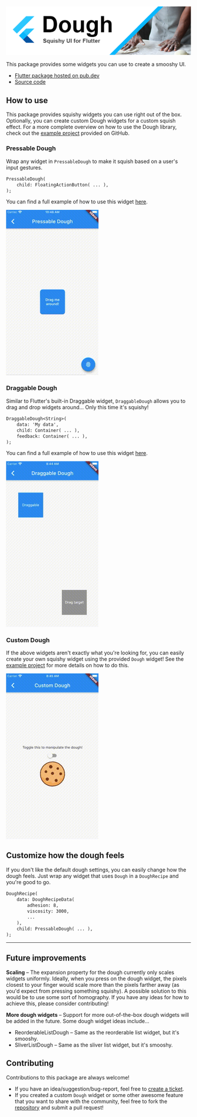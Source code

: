 ![Flutter Dough](./assets/images/dough-logo@repo.png)

This package provides some widgets you can use to create a smooshy UI. 
- [Flutter package hosted on pub.dev](https://pub.dev/packages/dough)
- [Source code](https://github.com/HatFeather/flutter_dough)

## How to use

This package provides squishy widgets you can use right out of the box. Optionally,
you can create custom Dough widgets for a custom squish effect. For a more complete
overview on how to use the Dough library, check out the [example project](./example) 
provided on GitHub.

### Pressable Dough

Wrap any widget in `PressableDough` to make it squish based on a user's input
gestures.

```
PressableDough(
    child: FloatingActionButton( ... ),
);
```

You can find a full example of how to use this widget
[here](./example/lib/dough_widget_demos/pressable_dough_demo.dart).

![PressableDough Demo](assets/gifs/pressable-dough.gif)

### Draggable Dough

Similar to Flutter's built-in Draggable widget, `DraggableDough` allows
you to drag and drop widgets around... Only this time it's squishy!

```
DraggableDough<String>(
    data: 'My data',
    child: Container( ... ),
    feedback: Container( ... ),
);
```

You can find a full example of how to use this widget
[here](./example/lib/dough_widget_demos/draggable_dough_demo.dart).

![PressableDough Demo](assets/gifs/draggable-dough.gif)

### Custom Dough

If the above widgets aren't exactly what you're looking for, you can easily 
create your own squishy widget using the provided `Dough` widget! See the
[example project](./example/lib/dough_widget_demos/custom_dough_demo.dart) 
for more details on how to do this.

![CustomDough Demo](assets/gifs/custom-dough.gif)

## Customize how the dough feels

If you don't like the default dough settings, you can easily change how 
the dough feels. Just wrap any widget that uses `Dough` in a `DoughRecipe` 
and you're good to go.

```
DoughRecipe(
    data: DoughRecipeData(
        adhesion: 8,
        viscosity: 3000,
        ...
    ),
    child: PressableDough( ... ),
);
```

---

## Future improvements

**Scaling** – The expansion property for the dough currently
only scales widgets uniformly. Ideally, when you press
on the dough widget, the pixels closest to your finger
would scale more than the pixels farther away (as you'd
expect from pressing something squishy). A possible solution
to this would be to use some sort of homography. If you
have any ideas for how to achieve this, please consider
contributing!

**More dough widgets** – Support for more out-of-the-box dough widgets 
will be added in the future. Some dough widget ideas include...

- ReorderableListDough – Same as the reorderable list widget, 
but it's smooshy.
- SliverListDough – Same as the sliver list widget, but it's 
smooshy.

## Contributing

Contributions to this package are always welcome!

- If you have an idea/suggestion/bug-report, feel free to 
[create a ticket](https://github.com/HatFeather/flutter_dough/issues).
- If you created a custom `Dough` widget or some other awesome feature
that you want to share with the community, feel free to fork the 
[repository](https://github.com/HatFeather/flutter_dough) and submit 
a pull request!

